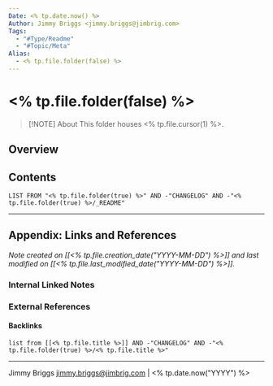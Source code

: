 ```yaml
---
Date: <% tp.date.now() %>
Author: Jimmy Briggs <jimmy.briggs@jimbrig.com>
Tags:
  - "#Type/Readme"
  - "#Topic/Meta"
Alias:
  - <% tp.file.folder(false) %>
---
```


# <% tp.file.folder(false) %>

> [!NOTE] About
> This folder houses <% tp.file.cursor(1) %>.

## Overview

## Contents

```dataview
LIST FROM "<% tp.file.folder(true) %>" AND -"CHANGELOG" AND -"<% tp.file.folder(true) %>/_README"
```

***

## Appendix: Links and References

*Note created on [[<% tp.file.creation_date("YYYY-MM-DD") %>]] and last modified on [[<% tp.file.last_modified_date("YYYY-MM-DD") %>]].*

### Internal Linked Notes

### External References

#### Backlinks

```dataview
list from [[<% tp.file.title %>]] AND -"CHANGELOG" AND -"<% tp.file.folder(true) %>/<% tp.file.title %>"
```


***

Jimmy Briggs <jimmy.briggs@jimbrig.com> | <% tp.date.now("YYYY") %>

